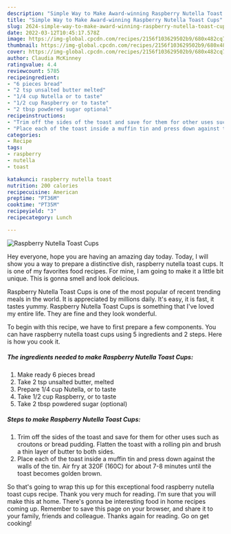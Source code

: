 ```yaml
---
description: "Simple Way to Make Award-winning Raspberry Nutella Toast Cups"
title: "Simple Way to Make Award-winning Raspberry Nutella Toast Cups"
slug: 2624-simple-way-to-make-award-winning-raspberry-nutella-toast-cups
date: 2022-03-12T10:45:17.578Z
image: https://img-global.cpcdn.com/recipes/2156f103629502b9/680x482cq70/raspberry-nutella-toast-cups-recipe-main-photo.jpg
thumbnail: https://img-global.cpcdn.com/recipes/2156f103629502b9/680x482cq70/raspberry-nutella-toast-cups-recipe-main-photo.jpg
cover: https://img-global.cpcdn.com/recipes/2156f103629502b9/680x482cq70/raspberry-nutella-toast-cups-recipe-main-photo.jpg
author: Claudia McKinney
ratingvalue: 4.4
reviewcount: 5785
recipeingredient:
- "6 pieces bread"
- "2 tsp unsalted butter melted"
- "1/4 cup Nutella or to taste"
- "1/2 cup Raspberry or to taste"
- "2 tbsp powdered sugar optional"
recipeinstructions:
- "Trim off the sides of the toast and save for them for other uses such as croutons or bread pudding. Flatten the toast with a rolling pin and brush a thin layer of butter to both sides."
- "Place each of the toast inside a muffin tin and press down against the walls of the tin. Air fry at 320F (160C) for about 7-8 minutes until the toast becomes golden brown."
categories:
- Recipe
tags:
- raspberry
- nutella
- toast

katakunci: raspberry nutella toast 
nutrition: 200 calories
recipecuisine: American
preptime: "PT36M"
cooktime: "PT35M"
recipeyield: "3"
recipecategory: Lunch

---
```



![Raspberry Nutella Toast Cups](https://img-global.cpcdn.com/recipes/2156f103629502b9/680x482cq70/raspberry-nutella-toast-cups-recipe-main-photo.jpg)

Hey everyone, hope you are having an amazing day today. Today, I will show you a way to prepare a distinctive dish, raspberry nutella toast cups. It is one of my favorites food recipes. For mine, I am going to make it a little bit unique. This is gonna smell and look delicious.

Raspberry Nutella Toast Cups is one of the most popular of recent trending meals in the world. It is appreciated by millions daily. It's easy, it is fast, it tastes yummy. Raspberry Nutella Toast Cups is something that I've loved my entire life. They are fine and they look wonderful.




To begin with this recipe, we have to first prepare a few components. You can have raspberry nutella toast cups using 5 ingredients and 2 steps. Here is how you cook it.

<!--inarticleads1-->

##### The ingredients needed to make Raspberry Nutella Toast Cups:

1. Make ready 6 pieces bread
1. Take 2 tsp unsalted butter, melted
1. Prepare 1/4 cup Nutella, or to taste
1. Take 1/2 cup Raspberry, or to taste
1. Take 2 tbsp powdered sugar (optional)




<!--inarticleads2-->

##### Steps to make Raspberry Nutella Toast Cups:

1. Trim off the sides of the toast and save for them for other uses such as croutons or bread pudding. Flatten the toast with a rolling pin and brush a thin layer of butter to both sides.
1. Place each of the toast inside a muffin tin and press down against the walls of the tin. Air fry at 320F (160C) for about 7-8 minutes until the toast becomes golden brown.




So that's going to wrap this up for this exceptional food raspberry nutella toast cups recipe. Thank you very much for reading. I'm sure that you will make this at home. There's gonna be interesting food in home recipes coming up. Remember to save this page on your browser, and share it to your family, friends and colleague. Thanks again for reading. Go on get cooking!
